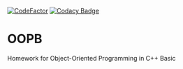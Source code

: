 [![CodeFactor](https://www.codefactor.io/repository/github/whiteolivierus/obopb/badge)](https://www.codefactor.io/repository/github/whiteolivierus/obopb)
[![Codacy Badge](https://app.codacy.com/project/badge/Grade/214df6dfc1a64ad39f7945d3e0ffb7de)](https://www.codacy.com/gh/WhiteOlivierus/OBOPB/dashboard?utm_source=github.com&amp;utm_medium=referral&amp;utm_content=WhiteOlivierus/OBOPB&amp;utm_campaign=Badge_Grade)

# OOPB
Homework for Object-Oriented Programming in C++ Basic
